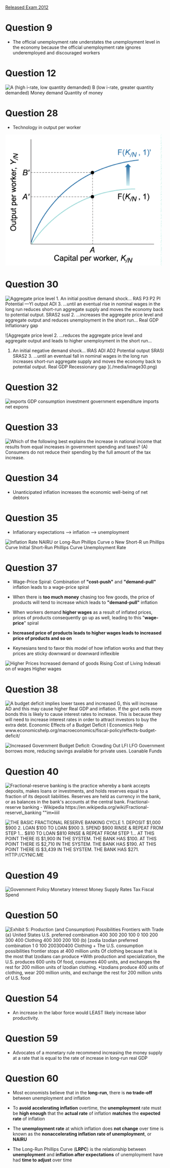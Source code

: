 <a href="./exams/Released Exam 2012.pdf"  target="_blank" >Released Exam 2012</a>

# Question 9

  -   The official unemployment rate understates the unemployment level
      in the economy because the official unemployment rate ignores
      underemployed and discouraged workers

# Question 12

  ![A (high i-rate, low quantity demanded) B (low i-rate, greater
  quantity demanded) Money demand Quantity of money
  ](./media/image224.png)

# Question 28

  -   Technology in output per worker

  ![F(K/N, ly F(K/N, 1) Capital per worker, KIN ](./media/image225.png)

# Question 30

  ![Aggregate price level 1. An initial positive demand shock... RAS
  P3 P2 PI Potential —Yl output ADI 3. ...until an eventual rise in
  nominal wages in the long run reduces short-run aggregate supply and
  moves the economy back to potential output. SRAS2 susl 2. ...increases
  the aggregate price level and aggregate output and reduces
  unemployment in the short run... Real GDP Inflationary gap
  ](./media/image32.png)
  
  ![Aggregate price level 2. ...reduces the aggregate price level and
  aggregate output and leads to higher unemployment in the short run...
  1. An initial negative demand shock... IRAS ADI AD2 Potential output
  SRASI SRAS2 3. ...until an eventual fall in nominal wages in the long
  run increases short-run aggregate supply and moves the economy back to
  potential output. Real GDP Recessionary gap ](./media/image30.png)

# Question 32

  ![exports GDP consumption investment government expenditure imports
  net expons ](./media/image226.png)

# Question 33

  ![Which of the following best explains the increase in national income
  that results from equal increases in government spending and taxes?
  (A) Consumers do not reduce their spending by the full amount of the
  tax increase. ](./media/image227.png)

# Question 34

  -   Unanticipated inflation increases the economic well-being of net
      debtors

# Question 35

  -   Inflationary expectations --\> inflation --\> unemployment

  ![Inflation Rate NAIRU or Long-Run Phillips Curve o New Short-R un
  Phillips Curve Initial Short-Run Phillips Curve Unemployment Rate
  ](./media/image228.png)

# Question 37

  -   Wage-Price Spiral: Combination of **"cost-push"** and
      **"demand-pull"** inflation leads to a wage-price spiral

  -   When there is **too much money** chasing too few goods, the price
      of products will tend to increase which leads to **"demand-pull"**
      inflation

  -   When workers demand **higher wages** as a result of inflated
      prices, prices of products consequently go up as well, leading to
      this "**wage-price**" spiral

  -   **Increased price of products leads to higher wages leads to
      increased price of products and so on**

  -   Keynesians tend to favor this model of how inflation works and
      that they prices are sticky downward or downward inflexible

  ![Higher Prices Increased demand of goods Rising Cost of Living
  Indexati on of wages Higher wages ](./media/image15.png)

# Question 38

  ![A budget deficit implies lower taxes and increased G, this will
  increase AD and this may cause higher Real GDP and inflation. If the
  govt sells more bonds this is likely to cause interest rates to
  increase. This is because they will need to increase interest rates in
  order to attract investors to buy the extra debt. Economic Effects of
  a Budget Deficit I Economics Help
  www.economicshelp.org/macroeconomics/fiscal-policy/effects-budget-deficit/
  ](./media/image229.png)
  
  ![Increased Government Budget Deficit: Crowding Out LFI LFO Government
  borrows more, reducing savings available for private uses. Loanable
  Funds ](./media/image230.png)

# Question 40

  ![Fractional-reserve banking is the practice whereby a bank accepts
  deposits, makes loans or investments, and holds reserves equal to a
  fraction of its deposit liabilities. Reserves are held as currency in
  the bank, or as balances in the bank's accounts at the central bank.
  Fractional-reserve banking - Wikipedia
  https://en.wikipedia.org/wiki/Fractional-reserve\_banking ""im•iiiil
  ](./media/image231.png)
  
  ![THE BASIC FRACTIONAL RESERVE BANKING CYCLE 1. DEPOSIT $1,000 $900 2.
  LOAN $100 TO LOAN $900 3. SPEND $900 RINSE & REPEAT FROM STEP 1...
  $810 TO LOAN $810 RINSE & REPEAT FROM STEP 1... AT THIS POINT THERE IS
  $1,900 IN THE SYSTEM. THE BANK HAS $100. AT THIS POINT THERE IS $2,710
  IN THE SYSTEM. THE BANK HAS $190. AT THIS POINT THERE IS $3,439 IN THE
  SYSTEM. THE BANK HAS $271. HTTP://CYNIC.ME ](./media/image232.png)

# Question 49

  ![Govemment Policy Monetary Interest Money Supply Rates Tax Fiscal
  Spend ](./media/image233.png)

# Question 50

  ![Exhibit 5: Production (and Consumption) Possibilities Frontiers with
  Trade (a} United States U.S. preferred combination 400 300 200 100 0
  100 200 300 400 Clothing 400 300 200 100 (b) \[zodia Izodian preferred
  combination 1 0 100 200300400 Clothing + The U.S. consumption
  possibilities frontier stops at 400 million units Of clothing because
  that is the most that Izodians can produce \*With production and
  specialization, the U.S. produces 600 units Of food, consumes 400
  units, and exchanges the rest for 200 million units of Izodian
  clothing. \*Izodians produce 400 units of clothing, wear 200 million
  units, and exchange the rest for 200 million units of U.S. food
  ](./media/image234.png)

# Question 54

  -   An increase in the labor force would LEAST likely increase labor
      productivity.

# Question 59

  -   Advocates of a monetary rule recommend increasing the money supply
      at a rate that is equal to the rate of increase in long-run real
      GDP

# Question 60

  -   Most economists believe that in the **long-run**, there is **no
      trade-off** between unemployment and inflation

  -   To **avoid accelerating inflation** overtime, the **unemployment**
      rate must be **high enough** that the **actual rate** of inflation
      **matches** the **expected rate** of inflation

  -   The **unemployment rate** at which inflation does **not change**
      over time is known as the **nonaccelerating inflation rate of
      unemployment**, or **NAIRU**

  -   The Long-Run Phillips Curve (**LRPC**) is the relationship between
      **unemployment** and **inflation after expectations** of
      unemployment have had **time to adjust** over time